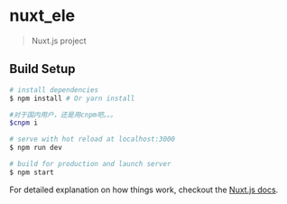 # nuxt_ele

> Nuxt.js project

## Build Setup

``` bash
# install dependencies
$ npm install # Or yarn install

#对于国内用户，还是用cnpm吧。。。
$cnpm i

# serve with hot reload at localhost:3000
$ npm run dev

# build for production and launch server
$ npm start
```


For detailed explanation on how things work, checkout the [Nuxt.js docs](https://github.com/nuxt/nuxt.js).
